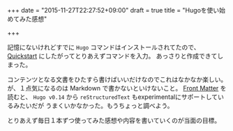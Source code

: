 +++
date = "2015-11-27T22:27:52+09:00"
draft = true
title = "Hugoを使い始めてみた感想"

+++

記憶にないけれどすでに `Hugo` コマンドはインストールされてたので、
[Quickstart](http://gohugo.io/overview/quickstart/)
にしたがってとりあえずコマンドを入力。
あっさりと作成できてしまった。

コンテンツとなる文書をひたすら書けばいいだけなのでこれはなかなか楽しい。
が、１点気になるのは Markdown で書かないといけないこと。
[Front Matter](https://gohugo.io/content/front-matter/) を読むと、
`Hugo v0.14` から `reStructuredText` もexperimentalにサポートしているみたいだが
うまくいかなかった。もうちょっと調べよう。

とりあえず毎日１本ずつ使ってみた感想や内容を書いていくのが当面の目標。
